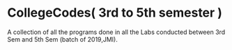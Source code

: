 # CollegeCodes( 3rd to 5th semester )
A collection of all the programs done in all the Labs conducted between 3rd Sem and 5th Sem (batch of 2019,JMI).
